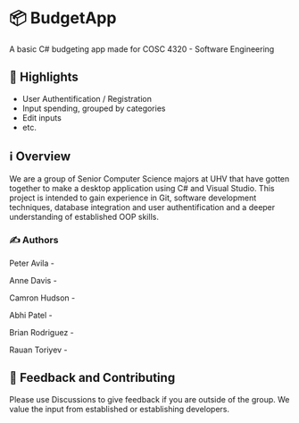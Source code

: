 # 📦 BudgetApp

A basic C# budgeting app made for COSC 4320 - Software Engineering


## 🌟 Highlights

- User Authentification / Registration
- Input spending, grouped by categories
- Edit inputs
- etc.


## ℹ️ Overview

We are a group of Senior Computer Science majors at UHV that have gotten together to make a desktop application using C# and Visual Studio. This project is intended to gain experience in Git, software development techniques, database integration and user authentification and a deeper understanding of established OOP skills. 


### ✍️ Authors

Peter Avila -

Anne Davis - 

Camron Hudson -

Abhi Patel -

Brian Rodriguez -

Rauan Toriyev -


## 💭 Feedback and Contributing

Please use Discussions to give feedback if you are outside of the group. We value the input from established or establishing developers. 
